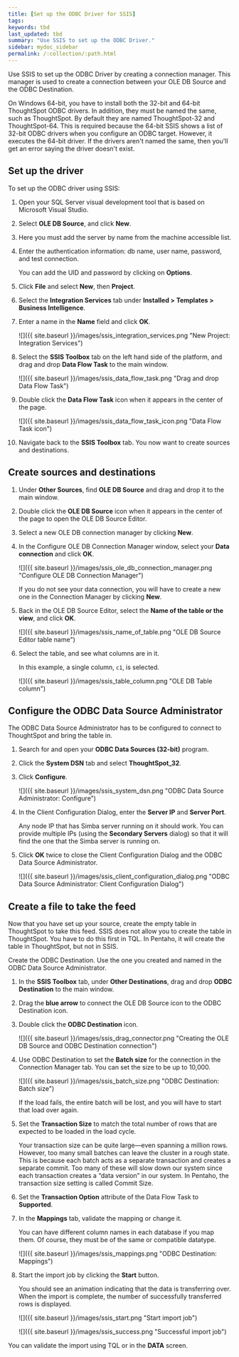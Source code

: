 ```yaml
---
title: [Set up the ODBC Driver for SSIS]
tags:
keywords: tbd
last_updated: tbd
summary: "Use SSIS to set up the ODBC Driver."
sidebar: mydoc_sidebar
permalink: /:collection/:path.html
---
```

Use SSIS to set up the ODBC Driver by creating a connection manager. This manager is used to create a connection between your OLE DB Source and the ODBC Destination.

On Windows 64-bit, you have to install both the 32-bit and 64-bit ThoughtSpot ODBC drivers. In addition, they must be named the same, such as ThoughtSpot. By default they are named ThoughtSpot-32 and ThoughtSpot-64. This is required because the 64-bit SSIS shows a list of 32-bit ODBC drivers when you configure an ODBC target. However, it executes the 64-bit driver. If the drivers aren't named the same, then you'll get an error saying the driver doesn't exist.

## Set up the driver

To set up the ODBC driver using SSIS:

1. Open your SQL Server visual development tool that is based on Microsoft Visual Studio.
2. Select **OLE DB Source**, and click **New**.
3. Here you must add the server by name from the machine accessible list.
4. Enter the authentication information: db name, user name, password, and test connection.

   You can add the UID and password by clicking on **Options**.

5. Click **File** and select **New**, then **Project**.
6. Select the **Integration Services** tab under **Installed > Templates > Business Intelligence**.
7. Enter a name in the **Name** field and click **OK**.

   ![]({{ site.baseurl }}/images/ssis_integration_services.png "New Project: Integration Services")

8. Select the **SSIS Toolbox** tab on the left hand side of the platform, and drag and drop **Data Flow Task** to the main window.

   ![]({{ site.baseurl }}/images/ssis_data_flow_task.png "Drag and drop Data Flow Task")

9. Double click the **Data Flow Task** icon when it appears in the center of the page.

   ![]({{ site.baseurl }}/images/ssis_data_flow_task_icon.png "Data Flow Task icon")

10. Navigate back to the **SSIS Toolbox** tab.
    You now want to create sources and destinations.

## Create sources and destinations

1. Under **Other Sources**, find **OLE DB Source** and drag and drop it to the main window.
2. Double click the **OLE DB Source** icon when it appears in the center of the page to open the OLE DB Source Editor.
3. Select a new OLE DB connection manager by clicking **New**.
4. In the Configure OLE DB Connection Manager window, select your **Data connection** and click **OK**.

     ![]({{ site.baseurl }}/images/ssis_ole_db_connection_manager.png "Configure OLE DB Connection Manager")

     If you do not see your data connection, you will have to create a new one in the Connection Manager by clicking **New**.

5. Back in the OLE DB Source Editor, select the **Name of the table or the view**, and click **OK**.

     ![]({{ site.baseurl }}/images/ssis_name_of_table.png "OLE DB Source Editor table name")

6. Select the table, and see what columns are in it.

    In this example, a single column, `c1`, is selected.

     ![]({{ site.baseurl }}/images/ssis_table_column.png "OLE DB Table column")


## Configure the ODBC Data Source Administrator

The ODBC Data Source Administrator has to be configured to connect to ThoughtSpot and bring the table in.

1. Search for and open your **ODBC Data Sources (32-bit)** program.
2. Click the **System DSN** tab and select **ThoughtSpot_32**.
3. Click **Configure**.

    ![]({{ site.baseurl }}/images/ssis_system_dsn.png "ODBC Data Source Administrator: Configure")

4.  In the Client Configuration Dialog, enter the **Server IP** and **Server Port**.

      Any node IP that has Simba server running on it should work. You can provide multiple IPs (using the **Secondary Servers** dialog) so that it will find the one that the Simba server is running on.

5. Click **OK** twice to close the Client Configuration Dialog and the ODBC Data Source Administrator.

    ![]({{ site.baseurl }}/images/ssis_client_configuration_dialog.png "ODBC Data Source Administrator: Client Configuration Dialog")

## Create a file to take the feed

Now that you have set up your source, create the empty table in ThoughtSpot to take this feed. SSIS does not allow you to create the table in ThoughtSpot. You have to do this first in TQL. In Pentaho, it will create the table in ThoughtSpot, but not in SSIS.

Create the ODBC Destination. Use the one you created and named in the ODBC Data Source Administrator.

1. In the **SSIS Toolbox** tab, under **Other Destinations**, drag and drop **ODBC Destination** to the main window.
2. Drag the **blue arrow** to connect the OLE DB Source icon to the ODBC Destination icon.
3. Double click the **ODBC Destination** icon.

     ![]({{ site.baseurl }}/images/ssis_drag_connector.png "Creating the OLE DB Source and ODBC Destination connection")

4. Use ODBC Destination to set the **Batch size** for the connection in the Connection Manager tab. You can set the size to be up to 10,000.

     ![]({{ site.baseurl }}/images/ssis_batch_size.png "ODBC Destination: Batch size")

    If the load fails, the entire batch will be lost, and you will have to start that load over again.

5. Set the **Transaction Size** to match the total number of rows that are expected to be loaded in the load cycle.

    Your transaction size can be quite large—even spanning a million rows. However, too many small batches can leave the cluster in a rough state. This is because each batch acts as a separate transaction and creates a separate commit. Too many of these will slow down our system since each transaction creates a “data version” in our system. In Pentaho, the transaction size setting is called Commit Size.

6. Set the **Transaction Option** attribute of the Data Flow Task to **Supported**.
7. In the **Mappings** tab, validate the mapping or change it.

   You can have different column names in each database if you map them. Of course, they must be of the same or compatible datatype.

   ![]({{ site.baseurl }}/images/ssis_mappings.png "ODBC Destination: Mappings")

8.  Start the import job by clicking the **Start** button.

    You should see an animation indicating that the data is transferring over. When the import is complete, the number of successfully transferred rows is displayed.

     ![]({{ site.baseurl }}/images/ssis_start.png "Start import job")

     ![]({{ site.baseurl }}/images/ssis_success.png "Successful import job")

You can validate the import using TQL or in the **DATA** screen.
